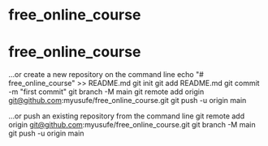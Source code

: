 # free_online_course
# free_online_course


…or create a new repository on the command line
echo "# free_online_course" >> README.md
git init
git add README.md
git commit -m "first commit"
git branch -M main
git remote add origin git@github.com:myusufe/free_online_course.git
git push -u origin main

…or push an existing repository from the command line
git remote add origin git@github.com:myusufe/free_online_course.git
git branch -M main
git push -u origin main
